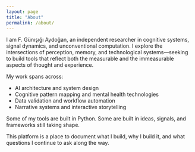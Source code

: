 ```yaml
---
layout: page
title: "About"
permalink: /about/
---
```


<p>I am F. Günışığı Aydoğan, an independent researcher in cognitive systems, signal dynamics, and unconventional computation. I explore the intersections of perception, memory, and technological systems—seeking to build tools that reflect both the measurable and the immeasurable aspects of thought and experience.</p>
<p></p>
<p>My work spans across:</p>

<ul>
  <li>AI architecture and system design</li>
  <li>Cognitive pattern mapping and mental health technologies</li>
  <li>Data validation and workflow automation</li>
  <li>Narrative systems and interactive storytelling</li>
</ul>

<p>Some of my tools are built in Python. Some are built in ideas, signals, and frameworks still taking shape.</p>
<p></p>
<p>This platform is a place to document what I build, why I build it, and what questions I continue to ask along the way.</p>

